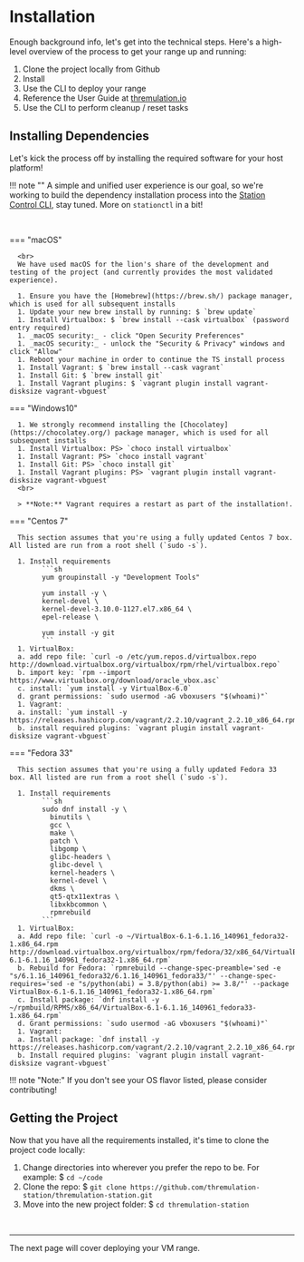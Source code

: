 # Installation

Enough background info, let's get into the technical steps. Here's a high-level overview of the process to get your range up and running:

1. Clone the project locally from Github
1. Install 
1. Use the CLI to deploy your range
1. Reference the User Guide at [thremulation.io](https://thremulation.io)
1. Use the CLI to perform cleanup / reset tasks


## Installing Dependencies

Let's kick the process off by installing the required software for your host platform!

!!! note ""
      A simple and unified user experience is our goal, so we're working to build the dependency installation process into the [Station Control CLI](/support/stationctl.md), stay tuned. More on `stationctl` in a bit!

<br>

=== "macOS"
      
      <br>
      We have used macOS for the lion's share of the development and testing of the project (and currently provides the most validated experience).

      1. Ensure you have the [Homebrew](https://brew.sh/) package manager, which is used for all subsequent installs
      1. Update your new brew install by running: $ `brew update`
      1. Install Virtualbox: $ `brew install --cask virtualbox` (password entry required)
      1. _macOS security:_ - click "Open Security Preferences"
      1. _macOS security:_ - unlock the "Security & Privacy" windows and click "Allow"
      1. Reboot your machine in order to continue the TS install process
      1. Install Vagrant: $ `brew install --cask vagrant`
      1. Install Git: $ `brew install git`
      1. Install Vagrant plugins: $ `vagrant plugin install vagrant-disksize vagrant-vbguest`

=== "Windows10"
  
      1. We strongly recommend installing the [Chocolatey](https://chocolatey.org/) package manager, which is used for all subsequent installs
      1. Install Virtualbox: PS> `choco install virtualbox`
      1. Install Vagrant: PS> `choco install vagrant`
      1. Install Git: PS> `choco install git`
      1. Install Vagrant plugins: PS> `vagrant plugin install vagrant-disksize vagrant-vbguest`
      <br>
      
      > **Note:** Vagrant requires a restart as part of the installation!.

=== "Centos 7"

      This section assumes that you're using a fully updated Centos 7 box. All listed are run from a root shell (`sudo -s`).
      
      1. Install requirements
            ```sh
            yum groupinstall -y "Development Tools"

            yum install -y \
            kernel-devel \
            kernel-devel-3.10.0-1127.el7.x86_64 \
            epel-release \

            yum install -y git
            ```
      1. VirtualBox:
      a. add repo file: `curl -o /etc/yum.repos.d/virtualbox.repo http://download.virtualbox.org/virtualbox/rpm/rhel/virtualbox.repo`  
      b. import key: `rpm --import https://www.virtualbox.org/download/oracle_vbox.asc`  
      c. install: `yum install -y VirtualBox-6.0`
      d. grant permissions: `sudo usermod -aG vboxusers "$(whoami)"` 
      1. Vagrant:
      a. install: `yum install -y https://releases.hashicorp.com/vagrant/2.2.10/vagrant_2.2.10_x86_64.rpm`  
      b. install required plugins: `vagrant plugin install vagrant-disksize vagrant-vbguest`

=== "Fedora 33"

      This section assumes that you're using a fully updated Fedora 33 box. All listed are run from a root shell (`sudo -s`).

      1. Install requirements
            ```sh
            sudo dnf install -y \
              binutils \
              gcc \
              make \
              patch \
              libgomp \
              glibc-headers \
              glibc-devel \
              kernel-headers \
              kernel-devel \
              dkms \
              qt5-qtx11extras \
              libxkbcommon \
              rpmrebuild
            ```
      1. VirtualBox:  
      a. Add repo file: `curl -o ~/VirtualBox-6.1-6.1.16_140961_fedora32-1.x86_64.rpm http://download.virtualbox.org/virtualbox/rpm/fedora/32/x86_64/VirtualBox-6.1-6.1.16_140961_fedora32-1.x86_64.rpm`  
      b. Rebuild for Fedora: `rpmrebuild --change-spec-preamble='sed -e "s/6.1.16_140961_fedora32/6.1.16_140961_fedora33/"' --change-spec-requires='sed -e "s/python(abi) = 3.8/python(abi) >= 3.8/"' --package VirtualBox-6.1-6.1.16_140961_fedora32-1.x86_64.rpm`  
      c. Install package: `dnf install -y ~/rpmbuild/RPMS/x86_64/VirtualBox-6.1-6.1.16_140961_fedora33-1.x86_64.rpm`      
      d. Grant permissions: `sudo usermod -aG vboxusers "$(whoami)"`
      1. Vagrant:  
      a. Install package: `dnf install -y https://releases.hashicorp.com/vagrant/2.2.10/vagrant_2.2.10_x86_64.rpm`  
      b. Install required plugins: `vagrant plugin install vagrant-disksize vagrant-vbguest`


!!! note "Note:"
      If you don't see your OS flavor listed, please consider contributing!

## Getting the Project

Now that you have all the requirements installed, it's time to clone the project code locally:  

1. Change directories into wherever you prefer the repo to be. For example: $ `cd ~/code`
1. Clone the repo: $ `git clone https://github.com/thremulation-station/thremulation-station.git`
1. Move into the new project folder: $ `cd thremulation-station`


<br>

---
The next page will cover deploying your VM range.
